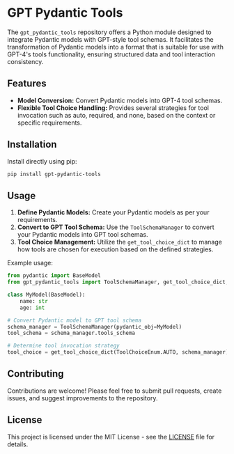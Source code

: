 # GPT Pydantic Tools

The `gpt_pydantic_tools` repository offers a Python module designed to integrate Pydantic models with GPT-style tool schemas. It facilitates the transformation of Pydantic models into a format that is suitable for use with GPT-4's tools functionality, ensuring structured data and tool interaction consistency.

## Features

- **Model Conversion:** Convert Pydantic models into GPT-4 tool schemas.
- **Flexible Tool Choice Handling:** Provides several strategies for tool invocation such as auto, required, and none, based on the context or specific requirements.

## Installation

Install directly using pip:
```bash
pip install gpt-pydantic-tools
```

## Usage

1. **Define Pydantic Models:** Create your Pydantic models as per your requirements.
2. **Convert to GPT Tool Schema:** Use the `ToolSchemaManager` to convert your Pydantic models into GPT tool schemas.
3. **Tool Choice Management:** Utilize the `get_tool_choice_dict` to manage how tools are chosen for execution based on the defined strategies.

Example usage:
```python
from pydantic import BaseModel
from gpt_pydantic_tools import ToolSchemaManager, get_tool_choice_dict, ToolChoiceEnum

class MyModel(BaseModel):
    name: str
    age: int

# Convert Pydantic model to GPT tool schema
schema_manager = ToolSchemaManager(pydantic_obj=MyModel)
tool_schema = schema_manager.tools_schema

# Determine tool invocation strategy
tool_choice = get_tool_choice_dict(ToolChoiceEnum.AUTO, schema_manager)
```

## Contributing

Contributions are welcome! Please feel free to submit pull requests, create issues, and suggest improvements to the repository.

## License

This project is licensed under the MIT License - see the [LICENSE](LICENSE) file for details.

